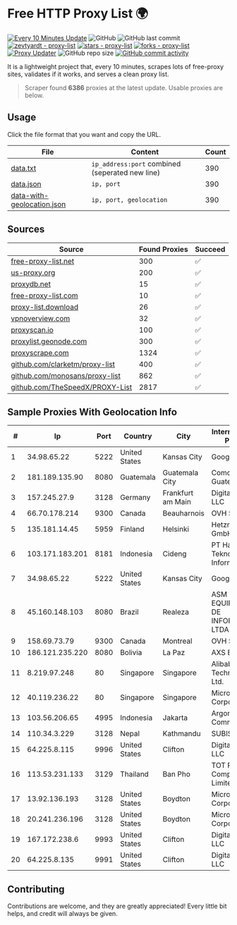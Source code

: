 
# Free HTTP Proxy List 🌍

[![Every 10 Minutes Update](https://github.com/mertguvencli/http-proxy-list/actions/workflows/main.yml/badge.svg?branch=main)](https://github.com/mertguvencli/http-proxy-list/actions/workflows/main.yml)
![GitHub](https://img.shields.io/github/license/mertguvencli/http-proxy-list)
![GitHub last commit](https://img.shields.io/github/last-commit/mertguvencli/http-proxy-list)
[![zevtyardt - proxy-list](https://img.shields.io/static/v1?label=zevtyardt&message=proxy-list&color=blue&logo=github)](https://github.com/zevtyardt/proxy-list "Go to GitHub repo")
[![stars - proxy-list](https://img.shields.io/github/stars/zevtyardt/proxy-list?style=social)](https://github.com/zevtyardt/proxy-list)
[![forks - proxy-list](https://img.shields.io/github/forks/zevtyardt/proxy-list?style=social)](https://github.com/zevtyardt/proxy-list)
[![Proxy Updater](https://github.com/zevtyardt/proxy-list/workflows/Proxy%20Updater/badge.svg)](https://github.com/zevtyardt/proxy-list/actions?query=workflow:"Proxy+Updater")
![GitHub repo size](https://img.shields.io/github/repo-size/zevtyardt/proxy-list)
[![GitHub commit activity](https://img.shields.io/github/commit-activity/m/zevtyardt/proxy-list?logo=commits)](https://github.com/zevtyardt/proxy-list/commits/main)

It is a lightweight project that, every 10 minutes, scrapes lots of free-proxy sites, validates if it works, and serves a clean proxy list.

> Scraper found **6386** proxies at the latest update. Usable proxies are below.

## Usage

Click the file format that you want and copy the URL.

|File|Content|Count|
|----|-------|-----|
|[data.txt](https://raw.githubusercontent.com/mertguvencli/http-proxy-list/main/proxy-list/data.txt)|`ip_address:port` combined (seperated new line)|390|
|[data.json](https://raw.githubusercontent.com/mertguvencli/http-proxy-list/main/proxy-list/data.json)|`ip, port`|390|
|[data-with-geolocation.json](https://raw.githubusercontent.com/mertguvencli/http-proxy-list/main/proxy-list/data-with-geolocation.json)|`ip, port, geolocation`|390|

## Sources

|Source|Found Proxies|Succeed|
|------|-------------|-------|
|[free-proxy-list.net](https://free-proxy-list.net)|300|✅|
|[us-proxy.org](https://www.us-proxy.org)|200|✅|
|[proxydb.net](http://proxydb.net)|15|✅|
|[free-proxy-list.com](https://free-proxy-list.com/?page=&port=&type%5B%5D=http&type%5B%5D=https&up_time=0&search=Search)|10|✅|
|[proxy-list.download](https://www.proxy-list.download/HTTP)|26|✅|
|[vpnoverview.com](https://vpnoverview.com/privacy/anonymous-browsing/free-proxy-servers)|32|✅|
|[proxyscan.io](https://www.proxyscan.io)|100|✅|
|[proxylist.geonode.com](https://proxylist.geonode.com/api/proxy-list?limit=300&page=1&sort_by=lastChecked&sort_type=desc&protocols=http,https)|300|✅|
|[proxyscrape.com](https://api.proxyscrape.com/v2/?request=displayproxies&protocol=http&timeout=10000&country=all&ssl=all&anonymity=all)|1324|✅|
|[github.com/clarketm/proxy-list](https://raw.githubusercontent.com/clarketm/proxy-list/master/proxy-list-raw.txt)|400|✅|
|[github.com/monosans/proxy-list](https://raw.githubusercontent.com/monosans/proxy-list/main/proxies/http.txt)|862|✅|
|[github.com/TheSpeedX/PROXY-List](https://raw.githubusercontent.com/TheSpeedX/PROXY-List/master/http.txt)|2817|✅|


## Sample Proxies With Geolocation Info

|#|Ip|Port|Country|City|Internet Service Provider|
|-|--|----|-------|----|-------------------------|
|1|34.98.65.22|5222|United States|Kansas City|Google LLC|
|2|181.189.135.90|8080|Guatemala|Guatemala City|Comcel Guatemala S.A.|
|3|157.245.27.9|3128|Germany|Frankfurt am Main|DigitalOcean, LLC|
|4|66.70.178.214|9300|Canada|Beauharnois|OVH SAS|
|5|135.181.14.45|5959|Finland|Helsinki|Hetzner Online GmbH|
|6|103.171.183.201|8181|Indonesia|Cideng|PT Hayat Teknologi Informatika|
|7|34.98.65.22|5222|United States|Kansas City|Google LLC|
|8|45.160.148.103|8080|Brazil|Realeza|ASM EQUIPAMENTOS DE INFORMATICA LTDA|
|9|158.69.73.79|9300|Canada|Montreal|OVH SAS|
|10|186.121.235.220|8080|Bolivia|La Paz|AXS Bolivia S. A.|
|11|8.219.97.248|80|Singapore|Singapore|Alibaba (US) Technology Co., Ltd.|
|12|40.119.236.22|80|Singapore|Singapore|Microsoft Corporation|
|13|103.56.206.65|4995|Indonesia|Jakarta|Argon Data Communication|
|14|110.34.3.229|3128|Nepal|Kathmandu|SUBISU C7|
|15|64.225.8.115|9996|United States|Clifton|DigitalOcean, LLC|
|16|113.53.231.133|3129|Thailand|Ban Pho|TOT Public Company Limited|
|17|13.92.136.193|3128|United States|Boydton|Microsoft Corporation|
|18|20.241.236.196|3128|United States|Boydton|Microsoft Corporation|
|19|167.172.238.6|9993|United States|Clifton|DigitalOcean, LLC|
|20|64.225.8.135|9991|United States|Clifton|DigitalOcean, LLC|



## Contributing

Contributions are welcome, and they are greatly appreciated! Every
little bit helps, and credit will always be given.

